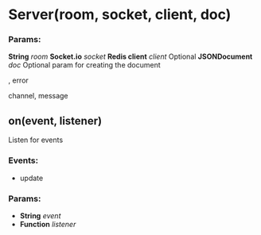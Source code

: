 

<!-- Start src/server.js -->

# Server(room, socket, client, doc)

### Params:

**String** *room*
**Socket.io** *socket* 
**Redis client** *client* Optional
**JSONDocument** *doc* Optional param for creating the document

, error

channel, message

## on(event, listener)

Listen for events

### Events:

* update

### Params:

* **String** *event* 
* **Function** *listener* 

<!-- End src/server.js -->

